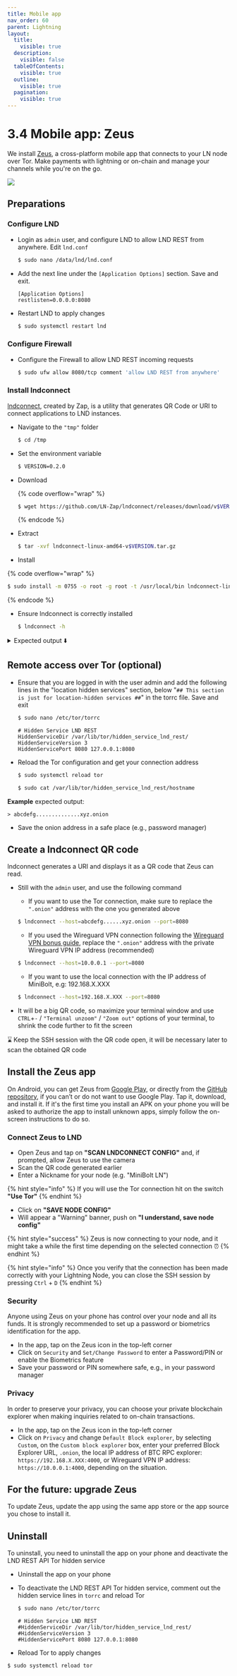 ```yaml
---
title: Mobile app
nav_order: 60
parent: Lightning
layout:
  title:
    visible: true
  description:
    visible: false
  tableOfContents:
    visible: true
  outline:
    visible: true
  pagination:
    visible: true
---
```


# 3.4 Mobile app: Zeus

We install [Zeus](https://zeusln.app/), a cross-platform mobile app that connects to your LN node over Tor. Make payments with lightning or on-chain and manage your channels while you're on the go.

![](../images/zeus.png)

## Preparations

### **Configure LND**

*   Login as `admin` user, and configure LND to allow LND REST from anywhere. Edit `lnd.conf`

    ```sh
    $ sudo nano /data/lnd/lnd.conf
    ```
*   Add the next line under the `[Application Options]` section. Save and exit.

    ```
    [Application Options]
    restlisten=0.0.0.0:8080
    ```
*   Restart LND to apply changes

    ```sh
    $ sudo systemctl restart lnd
    ```

### **Configure Firewall**

*   Configure the Firewall to allow LND REST incoming requests

    ```sh
    $ sudo ufw allow 8080/tcp comment 'allow LND REST from anywhere'
    ```

### **Install lndconnect**

[lndconnect](https://github.com/LN-Zap/lndconnect), created by Zap, is a utility that generates QR Code or URI to connect applications to LND instances.

*   Navigate to the `"tmp"` folder

    ```sh
    $ cd /tmp
    ```
*   Set the environment variable

    ```sh
    $ VERSION=0.2.0
    ```
*   Download

    {% code overflow="wrap" %}
    ```sh
    $ wget https://github.com/LN-Zap/lndconnect/releases/download/v$VERSION/lndconnect-linux-amd64-v$VERSION.tar.gz
    ```
    {% endcode %}
*   Extract

    ```sh
    $ tar -xvf lndconnect-linux-amd64-v$VERSION.tar.gz
    ```
* Install

{% code overflow="wrap" %}
```bash
$ sudo install -m 0755 -o root -g root -t /usr/local/bin lndconnect-linux-amd64-v$VERSION/lndconnect
```
{% endcode %}

*   Ensure lndconnect is correctly installed

    ```sh
    $ lndconnect -h
    ```

<details>

<summary>Expected output ⬇️</summary>

```
Usage:
  lndconnect [OPTIONS]

Application Options:
      --lnddir=               The base directory that contains lnd's data, logs, configuration file, etc. (default: /home/admin/.lnd)
      --configfile=           Path to configuration file (default: /home/admin/.lnd/lnd.conf)
  -b, --datadir=              The directory to find lnd's data within (default: /home/admin/.lnd/data)
      --tlscertpath=          Path to read the TLS certificate from (default: /home/admin/.lnd/tls.cert)
      --adminmacaroonpath=    Path to read the admin macaroon from
      --readonlymacaroonpath= Path to read the read-only macaroon from
      --invoicemacaroonpath=  Path to read the invoice-only macaroon from
[...]
```

</details>

## Remote access over Tor (optional)

*   Ensure that you are logged in with the user admin and add the following lines in the "location hidden services" section, below "`## This section is just for location-hidden services ##`" in the torrc file. Save and exit

    ```sh
    $ sudo nano /etc/tor/torrc
    ```



    ```
    # Hidden Service LND REST
    HiddenServiceDir /var/lib/tor/hidden_service_lnd_rest/
    HiddenServiceVersion 3
    HiddenServicePort 8080 127.0.0.1:8080
    ```
*   Reload the Tor configuration and get your connection address

    ```sh
    $ sudo systemctl reload tor
    ```



    ```sh
    $ sudo cat /var/lib/tor/hidden_service_lnd_rest/hostname
    ```

**Example** expected output:

```
> abcdefg..............xyz.onion
```

* Save the onion address in a safe place (e.g., password manager)

## **Create a lndconnect QR code**

lndconnect generates a URI and displays it as a QR code that Zeus can read.

*   Still with the `admin` user, and use the following command

    * If you want to use the Tor connection, make sure to replace the `".onion"` address with the one you generated above

    ```sh
    $ lndconnect --host=abcdefg......xyz.onion --port=8080
    ```

    * If you used the Wireguard VPN connection following the [Wireguard VPN bonus guide](../bonus/system/wireguard-vpn.md), replace the `".onion"` address with the private Wireguard VPN IP address (recommended)

    ```sh
    $ lndconnect --host=10.0.0.1 --port=8080
    ```

    * If you want to use the local connection with the IP address of MiniBolt, e.g: 192.168.X.XXX

    ```sh
    $ lndconnect --host=192.168.X.XXX --port=8080
    ```
* It will be a big QR code, so maximize your terminal window and use `CTRL`+`-` / `"Terminal unzoom"` / `"Zoom out"` options of your terminal, to shrink the code further to fit the screen

⌛ Keep the SSH session with the QR code open, it will be necessary later to scan the obtained QR code

## Install the Zeus app

On Android, you can get Zeus from [Google Play](https://play.google.com/store/apps/details?id=app.zeusln.zeus), or directly from the [GitHub repository](https://github.com/ZeusLN/zeus/releases), if you can’t or do not want to use Google Play. Tap it, download, and install it. If it's the first time you install an APK on your phone you will be asked to authorize the app to install unknown apps, simply follow the on-screen instructions to do so.

### **Connect Zeus to LND**

* Open Zeus and tap on **"SCAN LNDCONNECT CONFIG"** and, if prompted, allow Zeus to use the camera
* Scan the QR code generated earlier
* Enter a Nickname for your node (e.g. "MiniBolt LN")

{% hint style="info" %}
If you will use the Tor connection hit on the switch **"Use Tor"**
{% endhint %}

* Click on **"SAVE NODE CONFIG"**
* Will appear a "Warning" banner, push on **"I understand, save node config"**

{% hint style="success" %}
Zeus is now connecting to your node, and it might take a while the first time depending on the selected connection ⏰
{% endhint %}

{% hint style="info" %}
Once you verify that the connection has been made correctly with your Lightning Node, you can close the SSH session by pressing `Ctrl` + `D`
{% endhint %}

### **Security**

Anyone using Zeus on your phone has control over your node and all its funds. It is strongly recommended to set up a password or biometrics identification for the app.

* In the app, tap on the Zeus icon in the top-left corner
* Click on `Security` and `Set/Change Password` to enter a Password/PIN or enable the Biometrics feature
* Save your password or PIN somewhere safe, e.g., in your password manager

### **Privacy**

In order to preserve your privacy, you can choose your private blockchain explorer when making inquiries related to on-chain transactions.

* In the app, tap on the Zeus icon in the top-left corner
* Click on `Privacy` and change `Default Block explorer`, by selecting `Custom`, on the `Custom block explorer` box, enter your preferred Block Explorer URL, `.onion`, the local IP address of BTC RPC explorer: `https://192.168.X.XXX:4000`, or Wireguard VPN IP address: `https://10.0.0.1:4000`, depending on the situation.

## For the future: upgrade Zeus

To update Zeus, update the app using the same app store or the app source you chose to install it.

## Uninstall

To uninstall, you need to uninstall the app on your phone and deactivate the LND REST API Tor hidden service

* Uninstall the app on your phone
*   To deactivate the LND REST API Tor hidden service, comment out the hidden service lines in `torrc` and reload Tor

    ```sh
    $ sudo nano /etc/tor/torrc
    ```



    ```
    # Hidden Service LND REST
    #HiddenServiceDir /var/lib/tor/hidden_service_lnd_rest/
    #HiddenServiceVersion 3
    #HiddenServicePort 8080 127.0.0.1:8080
    ```
* Reload Tor to apply changes

```bash
$ sudo systemctl reload tor
```
